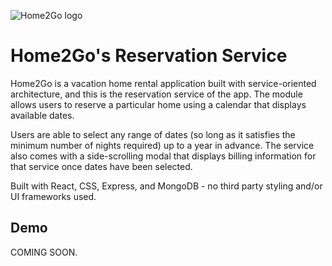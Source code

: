 ![Home2Go logo](https://github.com/Home2Go/reservation-service/blob/main/Home2Go.png?raw=true)
# Home2Go's Reservation Service
Home2Go is a vacation home rental application built with service-oriented architecture, and this is the reservation service of the app. The module allows users to reserve a particular home using a calendar that displays available dates.

Users are able to select any range of dates (so long as it satisfies the minimum number of nights required) up to a year in advance. The service also comes with a side-scrolling modal that displays billing information for that service once dates have been selected. 

Built with React, CSS, Express, and MongoDB - no third party styling and/or UI frameworks used.

## Demo
COMING SOON.
